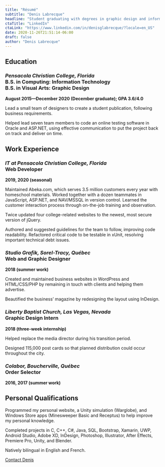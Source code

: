 ```yaml
---
title: "Résumé"
subtitle: "Denis Labrecque"
headline: "Student graduating with degrees in graphic design and information technology, having practical experience in both design and programming."
ctaTitle: "LinkedIn"
ctaLink: "https://www.linkedin.com/in/denisglabrecque/?locale=en_US"
date: 2020-11-26T21:51:14-06:00
draft: false
author: "Denis Labrecque"
---
```

<section>
    <h2>Education</h2>
    <h3>
        <em class="side-header">Pensacola Christian College, Florida</em>
        <div>B.S. in Computing: Information Technology
        <br />B.S. in Visual Arts: Graphic Design</div>
    </h3>
    <p><strong>August 2015—December 2020 (December graduate); GPA 3.6/4.0</strong></p>
    <p>Lead a small team of designers to create a student publication, following business requirements.</p>
    <p>Helped lead seven team members to code an online testing software in Oracle and ASP.NET, using effective communication to put the project back on track and deliver on time.</p>
</section>

<section class="slide-anim" data-anim="bottom top">
    <h2>Work Experience</h2>
    <h3>
        <em class="side-header">IT at Pensacola Christian College, Florida</em>
        <div>Web Developer</div>
    </h3>
    <p><strong>2019, 2020 (seasonal)</strong></p>
    <p>Maintained Abeka.com, which serves 3.5 million customers every year with homeschool materials. Worked together with a dozen teammates in JavaScript, ASP.NET, and NAV/MSSQL in version control. Learned the customer interaction process through on-the-job training and observation.</p>
    <p>Twice updated four college-related websites to the newest, most secure version of jQuery.</p>
    <p>Authored and suggested guidelines for the team to follow, improving code readability. Refactored critical code to be testable in xUnit, resolving important technical debt issues.</p>
    <h3>
        <em class="side-header">Studio Grafik, Sorel-Tracy, Québec</em>
        <div>Web and Graphic Designer</div>
    </h3>
    <p><strong>2018 (summer work)</strong></p>
    <p>Created and maintained business websites in WordPress and HTML/CSS/PHP by remaining in touch with clients and helping them advertise.</p>
    <p>Beautified the business’ magazine by redesigning the layout using InDesign.</p>
    <h3>
        <em class="side-header">Liberty Baptist Church, Las Vegas, Nevada</em>
        <div>Graphic Design Intern</div>
    </h3>
    <p><strong>2018 (three-week internship)</strong></p>
    <p>Helped replace the media director during his transition period.</p>
    <p>Designed 115,000 post cards so that planned distribution could occur throughout the city.</p>
    <h3>
        <em class="side-header">Colabor, Boucherville, Québec</em>
        <div>Order Selector</div>
    </h3>
    <strong>2016, 2017 (summer work)</strong>
</section>


<section class="slide-anim" data-anim="bottom top">
        <h2>Personal Qualifications</h2>
        <p>Programmed my personal website, a Unity simulation (Warglobe), and Windows Store apps 
(Minesweeper Basic and Receptus) to help improve my personal knowledge.</p>
        <p>Completed projects in C, C++, C#, Java, SQL, Bootstrap, Xamarin, UWP, Android Studio, Adobe XD, InDesign, Photoshop, Illustrator, After Effects, Premiere Pro, Unity, and Blender.</p>
        <p>Natively bilingual in English and French.</p>
</section>

<section>
    <a href="/about/#contact" class="button">Contact Denis</a>
</section>